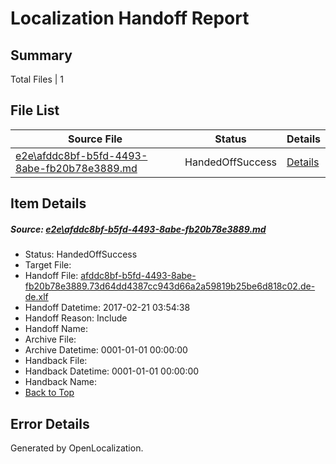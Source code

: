# <a name='report-top'></a> Localization Handoff Report

## Summary
 Total Files | 1

## File List
 Source File | Status | Details 
 ----------- | ------ | ------- 
 [e2e\afddc8bf-b5fd-4493-8abe-fb20b78e3889.md](https://github.com/OpenLocalizationTestOrg/ol-test4/blob/088cb79d8af178127fcebcbbb8e03d061a44ff82/e2e/afddc8bf-b5fd-4493-8abe-fb20b78e3889.md) | HandedOffSuccess | [Details](#3aaa19a9ebc9700538bb80b1454ce50d721ef2424)

## Item Details
##### <a name='3aaa19a9ebc9700538bb80b1454ce50d721ef2424'></a> Source: [e2e\afddc8bf-b5fd-4493-8abe-fb20b78e3889.md](https://github.com/OpenLocalizationTestOrg/ol-test4/blob/088cb79d8af178127fcebcbbb8e03d061a44ff82/e2e/afddc8bf-b5fd-4493-8abe-fb20b78e3889.md)
* Status: HandedOffSuccess
* Target File: 
* Handoff File: [afddc8bf-b5fd-4493-8abe-fb20b78e3889.73d64dd4387cc943d66a2a59819b25be6d818c02.de-de.xlf](https://github.com/OpenLocalizationTestOrg/ol-test4-handoff/blob/b8dac1688d5b4f3675ac6bd0f18ee74f3956bddb/ol-handoff/OpenLocalizationTestOrg/ol-test4-dede/xinjiang/ht/afddc8bf-b5fd-4493-8abe-fb20b78e3889.73d64dd4387cc943d66a2a59819b25be6d818c02.de-de.xlf)
* Handoff Datetime: 2017-02-21 03:54:38
* Handoff Reason: Include
* Handoff Name: 
* Archive File: 
* Archive Datetime: 0001-01-01 00:00:00
* Handback File: 
* Handback Datetime: 0001-01-01 00:00:00
* Handback Name: 
* [Back to Top](#report-top)


## Error Details

Generated by OpenLocalization.
